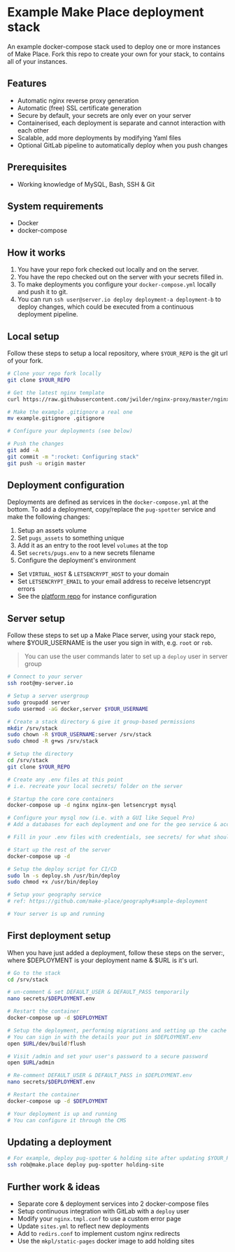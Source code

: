 # Example Make Place deployment stack

An example docker-compose stack used to deploy one or more instances of Make Place.
Fork this repo to create your own for your stack, to contains all of your instances.

## Features

* Automatic nginx reverse proxy generation
* Automatic (free) SSL certificate generation
* Secure by default, your secrets are only ever on your server
* Containerised, each deployment is separate and cannot interaction with each other
* Scalable, add more deployments by modifying Yaml files
* Optional GitLab pipeline to automatically deploy when you push changes

## Prerequisites

* Working knowledge of MySQL, Bash, SSH & Git

## System requirements

* Docker
* docker-compose

## How it works

1. You have your repo fork checked out locally and on the server.
2. You have the repo checked out on the server with your secrets filled in.
3. To make deployments you configure your `docker-compose.yml` locally and push it to git.
4. You can run `ssh user@server.io deploy deployment-a deployment-b` to deploy changes,
    which could be executed from a continuous deployment pipeline.

## Local setup

Follow these steps to setup a local repository, where `$YOUR_REPO` is the git url of your fork.

```bash
# Clone your repo fork locally
git clone $YOUR_REPO

# Get the latest nginx template
curl https://raw.githubusercontent.com/jwilder/nginx-proxy/master/nginx.tmpl -o nginx.tmpl.conf

# Make the example .gitignore a real one
mv example.gitignore .gitignore

# Configure your deployments (see below)

# Push the changes
git add -A
git commit -m ":rocket: Configuring stack"
git push -u origin master
```

## Deployment configuration

Deployments are defined as services in the `docker-compose.yml` at the bottom.
To add a deployment, copy/replace the `pug-spotter` service and make the following changes:

1. Setup an assets volume
  1. Set `pugs_assets` to something unique
  2. Add it as an entry to the root level `volumes` at the top
2. Set `secrets/pugs.env` to a new secrets filename
3. Configure the deployment's environment
  * Set `VIRTUAL_HOST` & `LETSENCRYPT_HOST` to your domain
  * Set `LETSENCRYPT_EMAIL` to your email address to receive letsencrypt errors
  * See the [platform repo](https://github.com/make-place/php-platform/blob/master/README.md#environment-variables) for instance configuration

## Server setup

Follow these steps to set up a Make Place server, using your stack repo,
where $YOUR_USERNAME is the user you sign in with, e.g. `root` or `rob`.

> You can use the user commands later to set up a `deploy` user in server group

```bash
# Connect to your server
ssh root@my-server.io

# Setup a server usergroup
sudo groupadd server
sudo usermod -aG docker,server $YOUR_USERNAME

# Create a stack directory & give it group-based permissions
mkdir /srv/stack
sudo chown -R $YOUR_USERNAME:server /srv/stack
sudo chmod -R g+ws /srv/stack

# Setup the directory
cd /srv/stack
git clone $YOUR_REPO

# Create any .env files at this point
# i.e. recreate your local secrets/ folder on the server

# Startup the core core containers
docker-compose up -d nginx nginx-gen letsencrypt mysql

# Configure your mysql now (i.e. with a GUI like Sequel Pro)
# Add a databases for each deployment and one for the geo service & access

# Fill in your .env files with credentials, see secrets/ for what should be set

# Start up the rest of the server
docker-compose up -d

# Setup the deploy script for CI/CD
sudo ln -s deploy.sh /usr/bin/deploy
sudo chmod +x /usr/bin/deploy

# Setup your geography service
# ref: https://github.com/make-place/geography#sample-deployment

# Your server is up and running
```

## First deployment setup

When you have just added a deployment, follow these steps on the server:, where $DEPLOYMENT is your deployment name & $URL is it's url.

```bash
# Go to the stack
cd /srv/stack

# un-comment & set DEFAULT_USER & DEFAULT_PASS temporarily
nano secrets/$DEPLOYMENT.env

# Restart the container
docker-compose up -d $DEPLOYMENT

# Setup the deployment, performing migrations and setting up the cache
# You can sign in with the details your put in $DEPLOYMENT.env
open $URL/dev/build?flush

# Visit /admin and set your user's password to a secure password
open $URL/admin

# Re-comment DEFAULT_USER & DEFAULT_PASS in $DEPLOYMENT.env
nano secrets/$DEPLOYMENT.env

# Restart the container
docker-compose up -d $DEPLOYMENT

# Your deployment is up and running
# You can configure it through the CMS
```

## Updating a deployment

```bash
# For example, deploy pug-spotter & holding site after updating $YOUR_REPO
ssh rob@make.place deploy pug-spotter holding-site
```

## Further work & ideas

* Separate core & deployment services into 2 docker-compose files
* Setup continuous integration with GitLab with a `deploy` user
* Modify your `nginx.tmpl.conf` to use a custom error page
* Update `sites.yml` to reflect new deployments
* Add to `redirs.conf` to implement custom nginx redirects
* Use the `mkpl/static-pages` docker image to add holding sites
